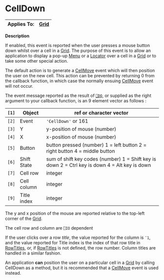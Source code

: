 




<h1 class="heading"><span class="name">CellDown</span></h1>

| Applies To: | [Grid](./grid.md) |
| --- | ---  |


**Description**


If enabled, this event is reported when the user presses a mouse button down whilst over a cell in a [Grid](./grid.md). The purpose of this event is to allow an application to display a pop-up [Menu](./menu.md) or a [Locator](./locator.md) over a cell in a [Grid](./grid.md) or to take some other special action.



The default action is to generate a [CellMove](./cellmove.md) event which will then position the user on the new cell. This action can be prevented by returning 0 from the callback function, in which case the normally ensuing [CellMove](./cellmove.md) event will not occur.



The event message reported as the result of [`⎕DQ`](../../Language/System%20Functions/dq.htm), or supplied as the right argument to your callback function, is an 9 element vector as follows :


| `[1]` | Object | ref or character vector |
| --- | --- | ---  |
| `[2]` | Event | `'CellDown'` or 161 |
| `[3]` | Y | y-position of mouse (number) |
| `[4]` | X | x-position of mouse (number) |
| `[5]` | Button | button pressed (number) 1 = left button 2 =        right button 4 = middle button |
| `[6]` | Shift State | sum of shift key codes (number) 1 = Shift key        is down 2 = Ctrl key is down 4 = Alt key is down |
| `[7]` | Cell row | integer |
| `[8]` | Cell column | integer |
| `[9]` | Title index | integer |



The y and x position of the mouse are reported relative to the top-left corner of the [Grid](./grid.md).


The cell row and column are `⎕IO` dependent


If the user clicks over a row *title*, the value reported for the column is `¯1`, and the value reported for Title index is the index of that row title in [RowTitles](./rowtitles.md), or, if [RowTitles](./rowtitles.md) is not defined, the row number. Column titles are handled in a similar fashion.


An application **can** position the user on a particular cell in a [Grid](./grid.md) by calling CellDown as a method, but it is recommended that a [CellMove](./cellmove.md) event is used instead.


